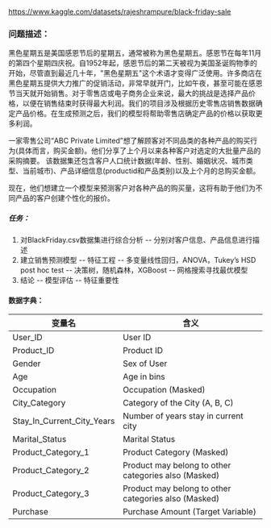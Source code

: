 https://www.kaggle.com/datasets/rajeshrampure/black-friday-sale

### 问题描述：

黑色星期五是美国感恩节后的星期五，通常被称为黑色星期五。感恩节在每年11月的第四个星期四庆祝。自1952年起，感恩节后的第二天被视为美国圣诞购物季的开始，尽管直到最近几十年，"黑色星期五"这个术语才变得广泛使用。许多商店在黑色星期五提供大力推广的促销活动，非常早就开门，比如午夜，甚至可能在感恩节当天就开始销售。对于零售店或电子商务企业来说，最大的挑战是选择产品价格，以便在销售结束时获得最大利润。我们的项目涉及根据历史零售店销售数据确定产品价格。在生成预测之后，我们的模型将帮助零售店确定产品的价格以获取更多利润。

一家零售公司“ABC Private Limited”想了解顾客对不同品类的各种产品的购买行为(具体而言，购买金额)。他们分享了上个月以来各种客户对选定的大批量产品的采购摘要。
该数据集还包含客户人口统计数据(年龄、性别、婚姻状况、城市类型、当前城市)、产品详细信息(productid和产品类别)以及上个月的总购买金额。

现在，他们想建立一个模型来预测客户对各种产品的购买量，这将有助于他们为不同产品的客户创建个性化的报价。

##### 任务：
1. 对BlackFriday.csv数据集进行综合分析
-- 分别对客户信息、产品信息进行描述
2. 建立销售预测模型
-- 特征工程
-- 多变量线性回归，ANOVA，Tukey’s HSD post hoc test
-- 决策树，随机森林，XGBoost
-- 网格搜索寻找最优模型
3. 结论
-- 模型评估
-- 特征重要性

#### 数据字典：

|变量名  |含义 |
-----|-----| 
|User_ID | User ID |
|Product_ID | Product ID |
|Gender | Sex of User |
|Age | Age in bins |
|Occupation | Occupation (Masked) |
|City_Category | Category of the City (A, B, C) |
|Stay_In_Current_City_Years | Number of years stay in current city |
|Marital_Status | Marital Status |
|Product_Category_1 | Product Category (Masked) |
|Product_Category_2 | Product may belong to other categories also (Masked) |
|Product_Category_3 | Product may belong to other categories also (Masked) |
|Purchase | Purchase Amount (Target Variable) |
